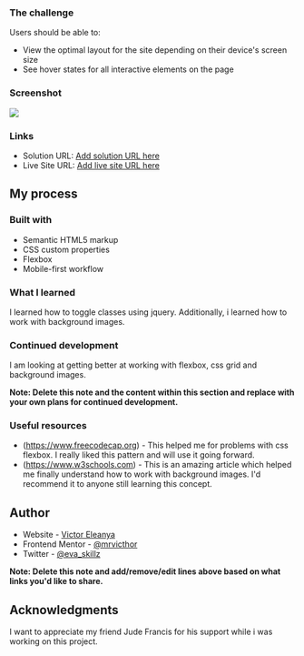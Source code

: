 ### The challenge

Users should be able to:

- View the optimal layout for the site depending on their device's screen size
- See hover states for all interactive elements on the page

### Screenshot

![](./screenshot.jpg)

### Links

- Solution URL: [Add solution URL here](https://your-solution-url.com)
- Live Site URL: [Add live site URL here](https://your-live-site-url.com)

## My process

### Built with

- Semantic HTML5 markup
- CSS custom properties
- Flexbox
- Mobile-first workflow

### What I learned

I learned how to toggle classes using jquery. Additionally, i learned how to work with background images.

### Continued development

I am looking at getting better at working with flexbox, css grid and background images.

**Note: Delete this note and the content within this section and replace with your own plans for continued development.**

### Useful resources

- (https://www.freecodecap.org) - This helped me for problems with css flexbox. I really liked this pattern and will use it going forward.
- (https://www.w3schools.com) - This is an amazing article which helped me finally understand how to work with background images. I'd recommend it to anyone still learning this concept.

## Author

- Website - [Victor Eleanya](https://www.your-site.com)
- Frontend Mentor - [@mrvicthor](https://www.frontendmentor.io/profile/mrvicthor)
- Twitter - [@eva_skillz](https://www.twitter.com/eva_skillz)

**Note: Delete this note and add/remove/edit lines above based on what links you'd like to share.**

## Acknowledgments

I want to appreciate my friend Jude Francis for his support while i was working on this project.
